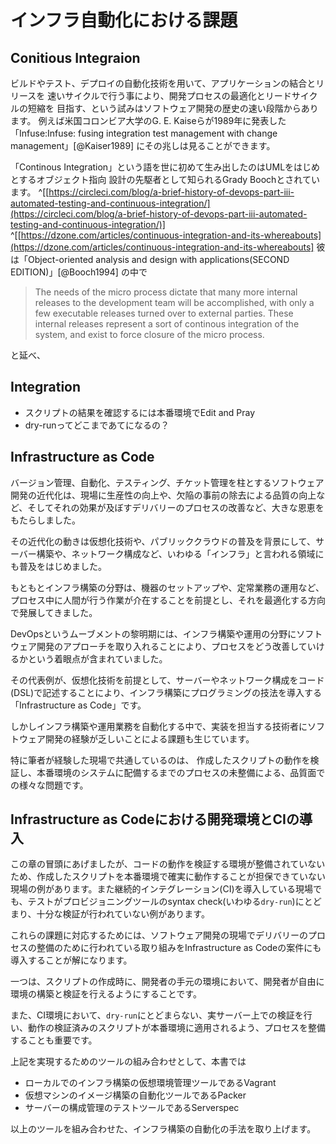 
# インフラ自動化における課題

## Conitious Integraion

ビルドやテスト、デプロイの自動化技術を用いて、アプリケーションの結合とリリースを
速いサイクルで行う事により、開発プロセスの最適化とリードサイクルの短縮を
目指す、という試みはソフトウェア開発の歴史の速い段階からあります。
例えば米国コロンビア大学のG. E. Kaiseらが1989年に発表した「Infuse:Infuse: fusing integration test management with change management」[@Kaiser1989]  にその兆しは見ることができます。

「Continous Integration」という語を世に初めて生み出したのはUMLをはじめとするオブジェクト指向
設計の先駆者として知られるGrady Boochとされています。 ^[[https://circleci.com/blog/a-brief-history-of-devops-part-iii-automated-testing-and-continuous-integration/](https://circleci.com/blog/a-brief-history-of-devops-part-iii-automated-testing-and-continuous-integration/)] ^[[https://dzone.com/articles/continuous-integration-and-its-whereabouts](https://dzone.com/articles/continuous-integration-and-its-whereabouts] 彼は「Object-oriented analysis and design with applications(SECOND EDITION)」[@Booch1994] の中で

> The needs of the micro process dictate that many more internal releases to the development team will be accomplished, with only a few executable releases turned over to external parties. These internal releases represent a sort of continous integration of the system, and exist to force closure of the micro process.

と延べ、


## Integration


- スクリプトの結果を確認するには本番環境でEdit and Pray
- dry-runってどこまであてになるの？


## Infrastructure as Code

バージョン管理、自動化、テスティング、チケット管理を柱とするソフトウェア開発の近代化は、現場に生産性の向上や、欠陥の事前の除去による品質の向上など、そしてそれの効果が及ぼすデリバリーのプロセスの改善など、大きな恩恵をもたらしました。

その近代化の動きは仮想化技術や、パブリッククラウドの普及を背景にして、サーバー構築や、ネットワーク構成など、いわゆる「インフラ」と言われる領域にも普及をはじめました。

もともとインフラ構築の分野は、機器のセットアップや、定常業務の運用など、プロセス中に人間が行う作業が介在することを前提とし、それを最適化する方向で発展してきました。

DevOpsというムーブメントの黎明期には、インフラ構築や運用の分野にソフトウェア開発のアプローチを取り入れることにより、プロセスをどう改善していけるかという着眼点が含まれていました。

その代表例が、仮想化技術を前提として、サーバーやネットワーク構成をコード(DSL)で記述することにより、インフラ構築にプログラミングの技法を導入する「Infrastructure as Code」です。

しかしインフラ構築や運用業務を自動化する中で、実装を担当する技術者にソフトウェア開発の経験が乏しいことによる課題も生じています。

特に筆者が経験した現場で共通しているのは、
作成したスクリプトの動作を検証し、本番環境のシステムに配備するまでのプロセスの未整備による、品質面での様々な問題です。

## Infrastructure as Codeにおける開発環境とCIの導入

この章の冒頭にあげましたが、コードの動作を検証する環境が整備されていないため、作成したスクリプトを本番環境で確実に動作することが担保できていない現場の例があります。また継続的インテグレーション(CI)を導入している現場でも、テストがプロビジョニングツールのsyntax check(いわゆる`dry-run`)にとどまり、十分な検証が行われていない例があります。

これらの課題に対応するためには、ソフトウェア開発の現場でデリバリーのプロセスの整備のために行われている取り組みをInfrastructure as Codeの案件にも導入することが解になります。

一つは、スクリプトの作成時に、開発者の手元の環境において、開発者が自由に環境の構築と検証を行えるようにすることです。

また、CI環境において、`dry-run`にとどまらない、実サーバー上での検証を行い、動作の検証済みのスクリプトが本番環境に適用されるよう、プロセスを整備することも重要です。

上記を実現するためのツールの組み合わせとして、本書では

- ローカルでのインフラ構築の仮想環境管理ツールであるVagrant
- 仮想マシンのイメージ構築の自動化ツールであるPacker
- サーバーの構成管理のテストツールであるServerspec

以上のツールを組み合わせた、インフラ構築の自動化の手法を取り上げます。
